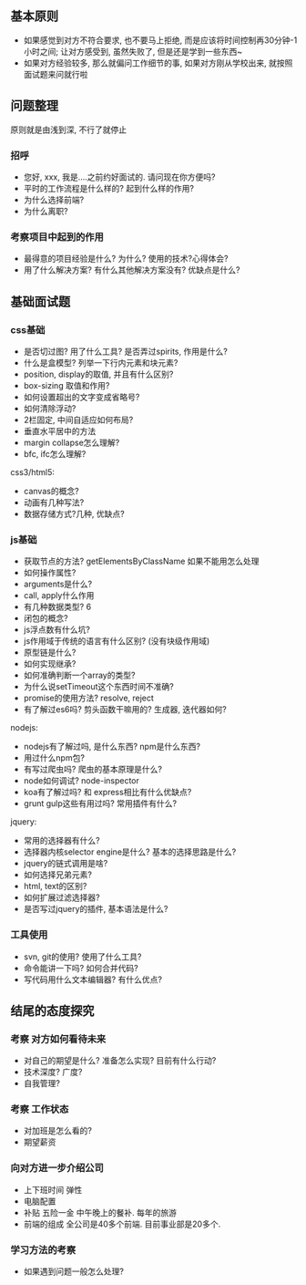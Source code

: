 ## 基本原则

- 如果感觉到对方不符合要求, 也不要马上拒绝, 而是应该将时间控制再30分钟-1小时之间; 让对方感受到, 虽然失败了, 但是还是学到一些东西~
- 如果对方经验较多, 那么就偏问工作细节的事, 如果对方刚从学校出来, 就按照面试题来问就行啦

## 问题整理

原则就是由浅到深, 不行了就停止

### 招呼

- 您好, xxx, 我是....之前约好面试的. 请问现在你方便吗? 
- 平时的工作流程是什么样的? 起到什么样的作用?
- 为什么选择前端?
- 为什么离职?

### 考察项目中起到的作用

- 最得意的项目经验是什么? 为什么? 使用的技术?心得体会?
- 用了什么解决方案? 有什么其他解决方案没有? 优缺点是什么?

## 基础面试题

### css基础

- 是否切过图? 用了什么工具? 是否弄过spirits, 作用是什么?
- 什么是盒模型? 列举一下行内元素和块元素?
- position, display的取值, 并且有什么区别?
- box-sizing 取值和作用?
- 如何设置超出的文字变成省略号?
- 如何清除浮动?
- 2栏固定, 中间自适应如何布局?
- 垂直水平居中的方法
- margin collapse怎么理解?
- bfc, ifc怎么理解?

css3/html5: 

- canvas的概念?
- 动画有几种写法?
- 数据存储方式?几种, 优缺点?

### js基础

- 获取节点的方法? getElementsByClassName 如果不能用怎么处理
- 如何操作属性?
- arguments是什么?
- call, apply什么作用
- 有几种数据类型? 6
- 闭包的概念?
- js浮点数有什么坑?
- js作用域于传统的语言有什么区别? (没有块级作用域)
- 原型链是什么?
- 如何实现继承?
- 如何准确判断一个array的类型?
- 为什么说setTimeout这个东西时间不准确?
- promise的使用方法? resolve, reject
- 有了解过es6吗? 剪头函数干嘛用的? 生成器, 迭代器如何?

nodejs:

- nodejs有了解过吗, 是什么东西? npm是什么东西?
- 用过什么npm包?
- 有写过爬虫吗? 爬虫的基本原理是什么?
- node如何调试? node-inspector
- koa有了解过吗? 和 express相比有什么优缺点?
- grunt gulp这些有用过吗? 常用插件有什么?

jquery:

- 常用的选择器有什么?
- 选择器内核selector engine是什么? 基本的选择思路是什么?
- jquery的链式调用是啥?
- 如何选择兄弟元素?
- html, text的区别?
- 如何扩展过滤选择器?
- 是否写过jquery的插件, 基本语法是什么?

### 工具使用

- svn, git的使用? 使用了什么工具?
- 命令能讲一下吗? 如何合并代码?
- 写代码用什么文本编辑器? 有什么优点?

## 结尾的态度探究

### 考察 对方如何看待未来

- 对自己的期望是什么? 准备怎么实现? 目前有什么行动?
- 技术深度? 广度?
- 自我管理?
 
### 考察 工作状态

- 对加班是怎么看的?
- 期望薪资

### 向对方进一步介绍公司

- 上下班时间 弹性
- 电脑配置
- 补贴 五险一金 中午晚上的餐补. 每年的旅游
- 前端的组成 全公司是40多个前端. 目前事业部是20多个.

### 学习方法的考察

- 如果遇到问题一般怎么处理?